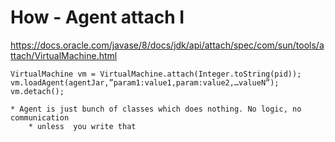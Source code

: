 # How - Agent attach I

https://docs.oracle.com/javase/8/docs/jdk/api/attach/spec/com/sun/tools/attach/VirtualMachine.html

```
VirtualMachine vm = VirtualMachine.attach(Integer.toString(pid));
vm.loadAgent(agentJar,”param1:value1,param:value2,…valueN”);
vm.detach();
```
	* Agent is just bunch of classes which does nothing. No logic, no communication
		* unless  you write that



















